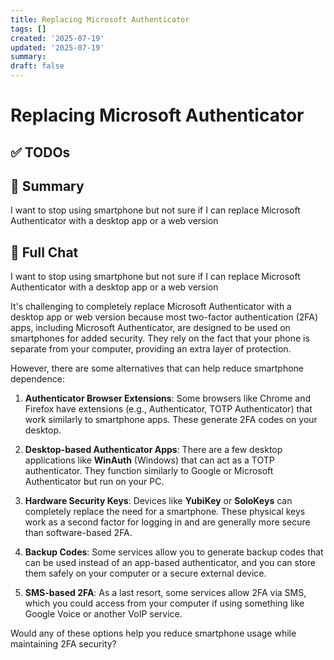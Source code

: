 ```yaml
---
title: Replacing Microsoft Authenticator
tags: []
created: '2025-07-19'
updated: '2025-07-19'
summary:
draft: false
---
```


# Replacing Microsoft Authenticator

## ✅ TODOs


## 📌 Summary
I want to stop using smartphone but not sure if I can replace Microsoft Authenticator with a desktop app or a web version

## 🧠 Full Chat


I want to stop using smartphone but not sure if I can replace Microsoft Authenticator with a desktop app or a web version



It's challenging to completely replace Microsoft Authenticator with a desktop app or web version because most two-factor authentication (2FA) apps, including Microsoft Authenticator, are designed to be used on smartphones for added security. They rely on the fact that your phone is separate from your computer, providing an extra layer of protection.

However, there are some alternatives that can help reduce smartphone dependence:

1. **Authenticator Browser Extensions**: Some browsers like Chrome and Firefox have extensions (e.g., Authenticator, TOTP Authenticator) that work similarly to smartphone apps. These generate 2FA codes on your desktop.

2. **Desktop-based Authenticator Apps**: There are a few desktop applications like **WinAuth** (Windows) that can act as a TOTP authenticator. They function similarly to Google or Microsoft Authenticator but run on your PC.

3. **Hardware Security Keys**: Devices like **YubiKey** or **SoloKeys** can completely replace the need for a smartphone. These physical keys work as a second factor for logging in and are generally more secure than software-based 2FA.

4. **Backup Codes**: Some services allow you to generate backup codes that can be used instead of an app-based authenticator, and you can store them safely on your computer or a secure external device.

5. **SMS-based 2FA**: As a last resort, some services allow 2FA via SMS, which you could access from your computer if using something like Google Voice or another VoIP service.

Would any of these options help you reduce smartphone usage while maintaining 2FA security?